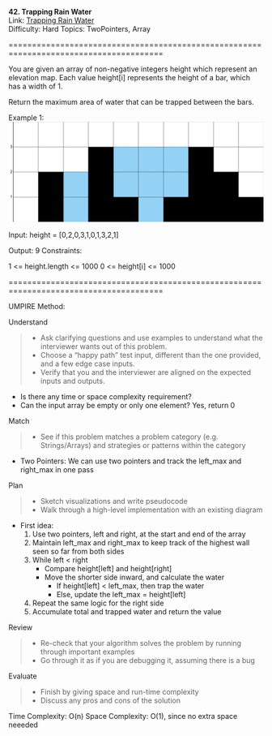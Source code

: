 **42. Trapping Rain Water**  
Link: [Trapping Rain Water](https://neetcode.io/problems/trapping-rain-water?list=neetcode150)  
Difficulty: Hard
Topics: TwoPointers, Array

=======================================================================================

You are given an array of non-negative integers height which represent an elevation map. Each value height[i] represents the height of a bar, which has a width of 1.

Return the maximum area of water that can be trapped between the bars.

Example 1:
![image](https://github.com/sherryfish321/Leetcode/blob/c8c77bf22d109bde2d6eb9ee199fd99bb840abd7/TwoPointer/42.%20Trapping%20Rain%20Water/Example.png)  

Input: height = [0,2,0,3,1,0,1,3,2,1]

Output: 9
Constraints:

1 <= height.length <= 1000
0 <= height[i] <= 1000

=======================================================================================

UMPIRE Method:

Understand
> - Ask clarifying questions and use examples to understand what the interviewer wants out of this problem.
> - Choose a “happy path” test input, different than the one provided, and a few edge case inputs.
> - Verify that you and the interviewer are aligned on the expected inputs and outputs.
- Is there any time or space complexity requirement? 
- Can the input array be empty or only one element? Yes, return 0
  
Match
> - See if this problem matches a problem category (e.g. Strings/Arrays) and strategies or patterns within the category
- Two Pointers: We can use two pointers and track the left_max and right_max in one pass

Plan
> - Sketch visualizations and write pseudocode
> - Walk through a high-level implementation with an existing diagram
- First idea:
  1. Use two pointers, left and right, at the start and end of the array
  2. Maintain left_max and right_max to keep track of the highest wall seen so far from both sides
  3. While left < right
     - Compare height[left] and height[right]
     - Move the shorter side inward, and calculate the water
       - If height[left] < left_max, then trap the water
       - Else, update the left_max = height[left]
  4. Repeat the same logic for the right side
  5. Accumulate total and trapped water and return the value
  
Review
> - Re-check that your algorithm solves the problem by running through important examples
> - Go through it as if you are debugging it, assuming there is a bug

Evaluate
> - Finish by giving space and run-time complexity
> - Discuss any pros and cons of the solution


Time Complexity: O(n)
Space Complexity: O(1), since no extra space neeeded

